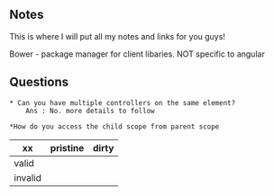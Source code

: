 Notes
-----------------
This is where I will put all my notes and links for you guys!

Bower - package manager for client libaries. NOT specific to angular


Questions
-----------------
	* Can you have multiple controllers on the same element? 
		Ans : No. more details to follow
	
	*How do you access the child scope from parent scope

|xx			|pristine	|dirty  |
|-----------|-----------|-------|
|valid		|  			|		|
|invalid 	| 			|		|